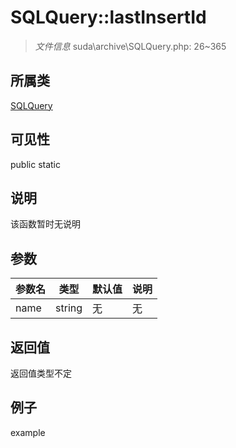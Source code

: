 # SQLQuery::lastInsertId



> *文件信息* suda\archive\SQLQuery.php: 26~365

## 所属类 

[SQLQuery](../SQLQuery.md)

## 可见性

 public static

## 说明

该函数暂时无说明


## 参数


| 参数名 | 类型 | 默认值 | 说明 |
|--------|-----|-------|-------|
| name |  string | 无 | 无 |



## 返回值

返回值类型不定


## 例子

example